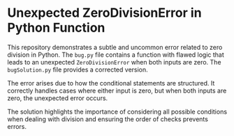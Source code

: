 # Unexpected ZeroDivisionError in Python Function

This repository demonstrates a subtle and uncommon error related to zero division in Python. The `bug.py` file contains a function with flawed logic that leads to an unexpected `ZeroDivisionError` when both inputs are zero. The `bugSolution.py` file provides a corrected version.

The error arises due to how the conditional statements are structured. It correctly handles cases where either input is zero, but when both inputs are zero, the unexpected error occurs.

The solution highlights the importance of considering all possible conditions when dealing with division and ensuring the order of checks prevents errors.